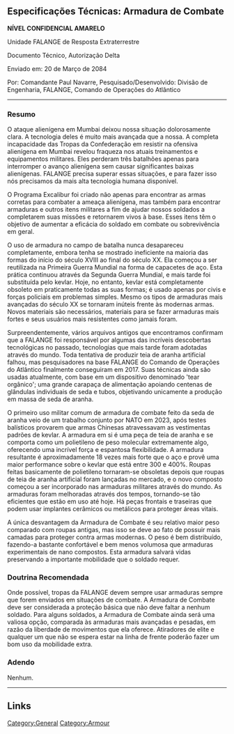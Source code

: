 ## Especificações Técnicas: Armadura de Combate

**NÍVEL CONFIDENCIAL AMARELO**

Unidade FALANGE de Resposta Extraterrestre

Documento Técnico, Autorização Delta

Enviado em: 20 de Março de 2084

Por: Comandante Paul Navarre, Pesquisado/Desenvolvido: Divisão de
Engenharia, FALANGE, Comando de Operações do Atlântico

------------------------------------------------------------------------

### Resumo

O ataque alienígena em Mumbai deixou nossa situação dolorosamente clara.
A tecnologia deles é muito mais avançada que a nossa. A completa
incapacidade das Tropas da Confederação em resistir na ofensiva
alienígena em Mumbai revelou fraqueza nos atuais treinamentos e
equipamentos militares. Eles perderam três batalhões apenas para
interromper o avanço alienígena sem causar significantes baixas
alienígenas. FALANGE precisa superar essas situações, e para fazer isso
nós precisamos da mais alta tecnologia humana disponível.

O Programa Excalibur foi criado não apenas para encontrar as armas
corretas para combater a ameaça alienígena, mas também para encontrar
armaduras e outros itens militares a fim de ajudar nossos soldados a
completarem suas missões e retornarem vivos à base. Esses itens têm o
objetivo de aumentar a eficácia do soldado em combate ou sobrevivência
em geral.

O uso de armadura no campo de batalha nunca desapareceu completamente,
embora tenha se mostrado ineficiente na maioria das formas do início do
século XVIII ao final do século XX. Ela começou a ser reutilizada na
Primeira Guerra Mundial na forma de capacetes de aço. Esta prática
continuou através da Segunda Guerra Mundial, e mais tarde foi
substituída pelo kevlar. Hoje, no entanto, kevlar está completamente
obsoleto em praticamente todas as suas formas; é usado apenas por civis
e forças policiais em problemas simples. Mesmo os tipos de armaduras
mais avançadas do século XX se tornaram inúteis frente às modernas
armas. Novos materiais são necessários, materiais para se fazer
armaduras mais fortes e seus usuários mais resistentes como jamais
foram.

Surpreendentemente, vários arquivos antigos que encontramos confirmam
que a FALANGE foi responsável por algumas das incríveis descobertas
tecnológicas no passado, tecnologias que mais tarde foram adotadas
através do mundo. Toda tentativa de produzir teia de aranha artificial
falhou, mas pesquisadores na base FALANGE do Comando de Operações do
Atlântico finalmente conseguiram em 2017. Suas técnicas ainda são usadas
atualmente, com base em um dispositivo denominado 'tear orgânico'; uma
grande carapaça de alimentação apoiando centenas de glândulas
individuais de seda e tubos, objetivando unicamente a produção em massa
de seda de aranha.

O primeiro uso militar comum de armadura de combate feito da seda de
aranha veio de um trabalho conjunto por NATO em 2023, após testes
balísticos provarem que armas Chinesas atravessavam as vestimentas
padrões de kevlar. A armadura em si é uma peça de teia de aranha e se
comporta como um polietileno de peso molecular extremamente algo,
oferecendo uma incrível força e espantosa flexibilidade. A armadura
resultante é aproximadamente 18 vezes mais forte que o aço e provê uma
maior performance sobre o kevlar que está entre 300 e 400%. Roupas
feitas basicamente de polietileno tornaram-se obsoletas depois que
roupas de teia de aranha artificial foram lançadas no mercado, e o novo
composto começou a ser incorporado nas armaduras militares através do
mundo. As armaduras foram melhoradas através dos tempos, tornando-se tão
eficientes que estão em uso até hoje. Há peças frontais e traseiras que
podem usar implantes cerâmicos ou metálicos para proteger áreas vitais.

A única desvantagem da Armadura de Combate é seu relativo maior peso
comparado com roupas antigas, mas isso se deve ao fato de possuir mais
camadas para proteger contra armas modernas. O peso é bem distribuído,
fazendo-a bastante confortável e bem menos volumosa que armaduras
experimentais de nano compostos. Esta armadura salvará vidas preservando
a importante mobilidade que o soldado requer.

### Doutrina Recomendada

Onde possível, tropas da FALANGE devem sempre usar armaduras sempre que
forem enviados em situações de combate. A Armadura de Combate deve ser
considerada a proteção básica que não deve faltar a nenhum soldado. Para
alguns soldados, a Armadura de Combate ainda será uma valiosa opção,
comparada às armaduras mais avançadas e pesadas, em razão da liberdade
de movimentos que ela oferece. Atiradores de elite e qualquer um que não
se espera estar na linha de frente poderão fazer um bom uso da
mobilidade extra.

### Adendo

Nenhum.

------------------------------------------------------------------------

## Links

[Category:General](Category:General "wikilink")
[Category:Armour](Category:Armour "wikilink")